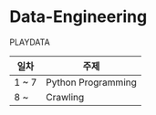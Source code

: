 # Data-Engineering
PLAYDATA

| 일차 | 주제 |
| ----- | ------- |
| 1 ~ 7 | Python Programming |
| 8 ~  | Crawling |
